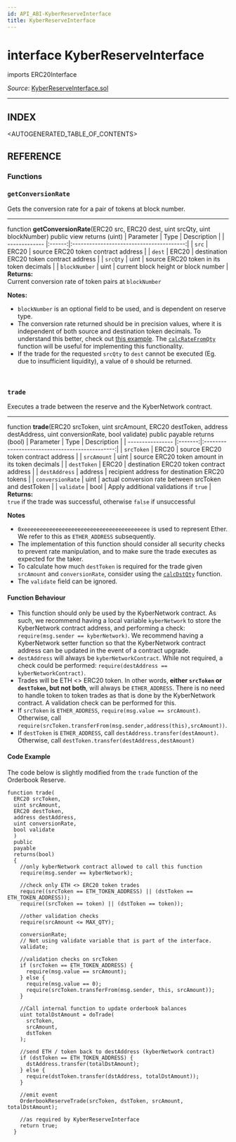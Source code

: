 ```yaml
---
id: API_ABI-KyberReserveInterface
title: KyberReserveInterface
---
```

# interface KyberReserveInterface
imports ERC20Interface

*Source*: [KyberReserveInterface.sol](https://github.com/KyberNetwork/smart-contracts/blob/master/contracts/KyberReserveInterface.sol)
___

## INDEX

<AUTOGENERATED_TABLE_OF_CONTENTS>

## REFERENCE

### Functions

### `getConversionRate`
Gets the conversion rate for a pair of tokens at block number.
___
function __getConversionRate__(ERC20 src, ERC20 dest, uint srcQty, uint blockNumber) public view returns (uint)
| Parameter     | Type   | Description                              |
| ------------- |:------:|:----------------------------------------:|
| `src`         | ERC20  | source ERC20 token contract address      |
| `dest`        | ERC20  | destination ERC20 token contract address |
| `srcQty`      | uint   | source ERC20 token in its token decimals        |
| `blockNumber` | uint   | current block height or block number     |
**Returns:**\
Current conversion rate of token pairs at `blockNumber`

**Notes:**
* `blockNumber` is an optional field to be used, and is dependent on reserve type.
* The conversion rate returned should be in precision values, where it is independent of both source and destination token decimals. To understand this better, check out [this example](api_abi-kybernetworkproxy.md#understanding-the-returned-values). The [`calcRateFromQty`](api_abi-tokenquantityconversion.md#calcratefromqty) function will be useful for implementing this functionality.
* If the trade for the requested `srcQty` to `dest` cannot be executed (Eg. due to insufficient liquidity), a value of `0` should be returned.
<br />

### `trade`
Executes a trade between the reserve and the KyberNetwork contract.
___
function __trade__(ERC20 srcToken, uint srcAmount, ERC20 destToken, address destAddress, uint conversionRate, bool validate) public payable returns (bool)
| Parameter        | Type    | Description                                    |
| ---------------- |:-------:|:----------------------------------------------:|
| `srcToken`       | ERC20   | source ERC20 token contract address             |
| `srcAmount`      | uint    | source ERC20 token amount in its token decimals |
| `destToken`      | ERC20   | destination ERC20 token contract address        |
| `destAddress`    | address | recipient address for destination ERC20 tokens  |
| `conversionRate` | uint    | actual conversion rate between srcToken and destToken  |
| `validate`       | bool | Apply additional validations if `true` |
**Returns:**\
`true` if the trade was successful, otherwise `false` if unsuccessful

**Notes**
* `0xeeeeeeeeeeeeeeeeeeeeeeeeeeeeeeeeeeeeeeee` is used to represent Ether. We refer to this as `ETHER_ADDRESS` subsequently.
* The implementation of this function should consider all security checks to prevent rate manipulation, and to make sure the trade executes as expected for the taker.
* To calculate how much `destToken` is required for the trade given `srcAmount` and `conversionRate`, consider using the [`calcDstQty`](api_abi-tokenquantityconversion.md#calcdstqty) function.
* The `validate` field can be ignored.

#### Function Behaviour
* This function should only be used by the KyberNetwork contract. As such, we recommend having a local variable `kyberNetwork` to store the KyberNetwork contract address, and performing a check: `require(msg.sender == kyberNetwork)`. We recommend having a KyberNetwork setter function so that the KyberNetwork contract address can be updated in the event of a contract upgrade.
* `destAddress` will always be `kyberNetworkContract`. While not required, a check could be performed: `require(destAddress == kyberNetworkContract)`.
* Trades will be ETH <> ERC20 token. In other words, **either `srcToken` or `destToken`, but not both**, will always be `ETHER_ADDRESS`. There is no need to handle token to token trades as that is done by the KyberNetwork contract. A validation check can be performed for this.
* If `srcToken` is `ETHER_ADDRESS`, `require(msg.value == srcAmount)`. Otherwise, call `require(srcToken.transferFrom(msg.sender,address(this),srcAmount))`.
* If `destToken` is `ETHER_ADDRESS`, call `destAddress.transfer(destAmount)`. Otherwise, call `destToken.transfer(destAddress,destAmount)`

#### Code Example
The code below is slightly modified from the `trade` function of the Orderbook Reserve.
```
function trade(
  ERC20 srcToken,
  uint srcAmount,
  ERC20 destToken,
  address destAddress,
  uint conversionRate,
  bool validate
  )
  public
  payable
  returns(bool)
  {
    //only kyberNetwork contract allowed to call this function
    require(msg.sender == kyberNetwork);

    //check only ETH <> ERC20 token trades
    require((srcToken == ETH_TOKEN_ADDRESS) || (dstToken == ETH_TOKEN_ADDRESS));
    require((srcToken == token) || (dstToken == token));

    //other validation checks
    require(srcAmount <= MAX_QTY);

    conversionRate;
    // Not using validate variable that is part of the interface.
    validate;

    //validation checks on srcToken
    if (srcToken == ETH_TOKEN_ADDRESS) {
      require(msg.value == srcAmount);
    } else {
      require(msg.value == 0);
      require(srcToken.transferFrom(msg.sender, this, srcAmount));
    }

    //Call internal function to update orderbook balances
    uint totalDstAmount = doTrade(
      srcToken,
      srcAmount,
      dstToken
    );

    //send ETH / token back to destAddress (kyberNetwork contract)
    if (dstToken == ETH_TOKEN_ADDRESS) {
      dstAddress.transfer(totalDstAmount);
    } else {
      require(dstToken.transfer(dstAddress, totalDstAmount));
    }

    //emit event
    OrderbookReserveTrade(srcToken, dstToken, srcAmount, totalDstAmount);

    //as required by KyberReserveInterface
    return true;
  }
```
<br />
